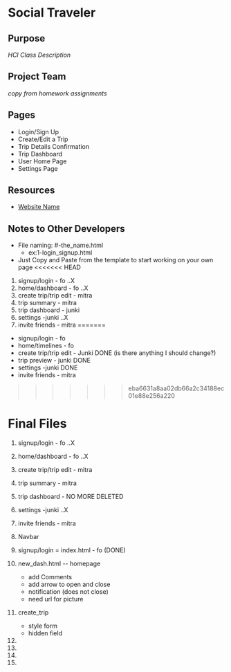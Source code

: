 Social Traveler
===============

## Purpose ##
_HCI Class Description_

## Project Team ##
_copy from homework assignments_

## Pages ##
+ Login/Sign Up  
+ Create/Edit a Trip
+ Trip Details Confirmation
+ Trip Dashboard
+ User Home Page 
+ Settings Page 

## Resources ## 
+ [Website Name](www.website.com)

## Notes to Other Developers ##
+ File naming: #-the_name.html   
  - ex:1-login_signup.html
+ Just Copy and Paste from the template to start working on your own page
<<<<<<< HEAD
1. signup/login - fo   					..X
2. home/dashboard - fo   				..X
3. create trip/trip edit - mitra
4. trip summary - mitra
5. trip dashboard - junki
6. settings -junki	  					..X		
7. invite friends - mitra
=======
+ signup/login - fo
+ home/timelines - fo
+ create trip/trip edit - Junki DONE (is there anything I should change?)
+ trip preview - junki DONE
+ settings -junki DONE
+ invite friends - mitra
>>>>>>> eba6631a8aa02db66a2c34188ec01e88e256a220


Final Files 
=================
1. signup/login - fo   					..X
2. home/dashboard - fo   				..X
3. create trip/trip edit - mitra
4. trip summary - mitra
5. trip dashboard - NO MORE DELETED
6. settings -junki	  					..X		
7. invite friends - mitra

0. Navbar
1. signup/login = index.html  - fo (DONE)
	<!-- - format login and the logout in corner  -->
	<!-- - move everything  -->
2. new_dash.html -- homepage
	- add Comments 
	- add arrow to open and close
	- notification (does not close)
	- need url for picture
3. create_trip
	- style form 
	- hidden field
4.
5.	
6. 
7.


